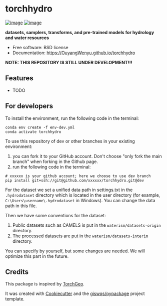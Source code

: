 <!--
 * @Author: Wenyu Ouyang
 * @Date: 2022-05-28 17:46:32
 * @LastEditTime: 2023-11-27 17:49:09
 * @LastEditors: Wenyu Ouyang
 * @Description: README for torchhydro
 * @FilePath: \torchhydro\README.md
 * Copyright (c) 2021-2022 Wenyu Ouyang. All rights reserved.
-->
# torchhydro


[![image](https://img.shields.io/pypi/v/torchhydro.svg)](https://pypi.python.org/pypi/torchhydro)
[![image](https://img.shields.io/conda/vn/conda-forge/torchhydro.svg)](https://anaconda.org/conda-forge/torchhydro)


**datasets, samplers, transforms, and pre-trained models for hydrology and water resources**


-   Free software: BSD license
-   Documentation: https://OuyangWenyu.github.io/torchhydro  

**NOTE: THIS REPOSITORY IS **STILL UNDER **DEVELOPMENT**!!!****  

## Features

-   TODO

## For developers

To install the environment, run the following code in the terminal:

```Shell
conda env create -f env-dev.yml
conda activate torchhydro
```

To use this repository of dev or other branches in your existing environment:

1. you can fork it to your GitHub account. Don't choose "only fork the main branch" when forking in the Github page.
2. run the following code in the terminal:

```Shell
# xxxxxx is your github account; here we choose to use dev branch
pip install git+ssh://git@github.com/xxxxxx/torchhydro.git@dev
```

For the dataset we set a unified data path in settings.txt in the `.hydrodataset` directory which is located in the user directory (for example, `C:\Users\username\.hydrodataset` in Windows). You can change the data path in this file.

Then we have some conventions for the dataset:

1. Public datasets such as CAMELS is put in the `waterism/datasets-origin` directory.
2. The processed datasets are put in the `waterism/datasets-interim` directory.

You can specify by yourself, but some changes are needed. We will optimize this part in the future.

## Credits

This package is inspired by [TorchGeo](https://torchgeo.readthedocs.io/en/stable/).

It was created with [Cookiecutter](https://github.com/cookiecutter/cookiecutter) and the [giswqs/pypackage](https://github.com/giswqs/pypackage) project template.
